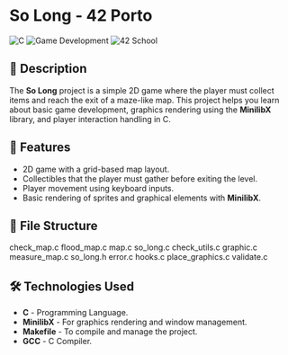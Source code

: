 # So Long - 42 Porto

![C](https://img.shields.io/badge/C-Language-blue?style=for-the-badge)
![Game Development](https://img.shields.io/badge/Game-Development-red?style=for-the-badge)
![42 School](https://img.shields.io/badge/42-Porto-black?style=for-the-badge)

## 📝 Description

The **So Long** project is a simple 2D game where the player must collect items and reach the exit of a maze-like map. This project helps you learn about basic game development, graphics rendering using the **MinilibX** library, and player interaction handling in C.

## 🚀 Features

- 2D game with a grid-based map layout.
- Collectibles that the player must gather before exiting the level.
- Player movement using keyboard inputs.
- Basic rendering of sprites and graphical elements with **MinilibX**.

## 📂 File Structure

check_map.c    flood_map.c  map.c	      so_long.c
check_utils.c  graphic.c    measure_map.c     so_long.h
error.c        hooks.c	    place_graphics.c  validate.c

## 🛠️ Technologies Used

- **C** - Programming Language.
- **MinilibX** - For graphics rendering and window management.
- **Makefile** - To compile and manage the project.
- **GCC** - C Compiler.
